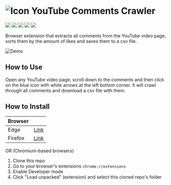 # ![Icon](https://github.com/rdavydov/yt-comments-crawler/blob/main/images/ico19.png?raw=true) YouTube Comments Crawler

![](https://img.shields.io/github/license/rdavydov/yt-comments-crawler?style=for-the-badge&logo=github&color=purple&logoColor=thistle)
![](https://img.shields.io/github/stars/rdavydov/yt-comments-crawler?style=for-the-badge&logo=github&color=darkblue&logoColor=aquamarine)
![](https://img.shields.io/github/forks/rdavydov/yt-comments-crawler?style=for-the-badge&logo=github&color=darkblue&logoColor=aquamarine)
![](https://img.shields.io/github/watchers/rdavydov/yt-comments-crawler?style=for-the-badge&logo=github&color=darkblue&logoColor=aquamarine)
![](https://img.shields.io/github/last-commit/rdavydov/yt-comments-crawler?style=for-the-badge&logo=github&color=darkgreen&logoColor=lightgreen)

Browser extension that extracts all comments from the YouTube video page, sorts them by the amount of likes and saves them to a csv file.

![Demo](https://github.com/rdavydov/yt-comments-crawler/blob/main/yt-comments-crawler-animation.gif?raw=true)

## How to Use

Open any YouTube video page, scroll down to the comments and then click on the blue icon with white arrows at the left bottom corner. It will crawl through all comments and download a csv file with them.

## How to Install

| Browser |                          |
|---------|--------------------------|
| Edge    | [Link](https://microsoftedge.microsoft.com/addons/detail/youtube-comments-crawler/bghlionfnlnijejpfnbjknloaipfnkod) |
| Firefox | [Link](https://addons.mozilla.org/en-US/firefox/addon/youtube-comments-crawler/) |

OR (Chromium-based browsers)

1. Clone this repo
2. Go to your browser's extensions `chrome://extensions`
3. Enable Developer mode
4. Click "Load unpacked" (extension) and select this cloned repo's folder
